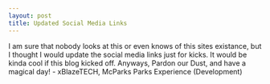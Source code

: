 ```yaml
---
layout: post
title: Updated Social Media Links
---
```


I am sure that nobody looks at this or even knows of this sites existance, but I thought I would update the social media links just for kicks. It would be kinda cool if this blog kicked off. Anyways, Pardon our Dust, and have a magical day! - xBlazeTECH, McParks Parks Experience (Development)